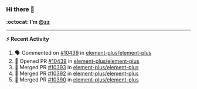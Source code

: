### Hi there 👋

**:octocat: I’m [@zz](https://github.com/holazz)**

---

**:zap: Recent Activity**

<!--START_SECTION:activity-->
1. 🗣 Commented on [#10439](https://github.com/element-plus/element-plus/issues/10439) in [element-plus/element-plus](https://github.com/element-plus/element-plus)
2. 💪 Opened PR [#10439](https://github.com/element-plus/element-plus/pull/10439) in [element-plus/element-plus](https://github.com/element-plus/element-plus)
3. 🎉 Merged PR [#10393](https://github.com/element-plus/element-plus/pull/10393) in [element-plus/element-plus](https://github.com/element-plus/element-plus)
4. 🎉 Merged PR [#10392](https://github.com/element-plus/element-plus/pull/10392) in [element-plus/element-plus](https://github.com/element-plus/element-plus)
5. 🎉 Merged PR [#10390](https://github.com/element-plus/element-plus/pull/10390) in [element-plus/element-plus](https://github.com/element-plus/element-plus)
<!--END_SECTION:activity-->
